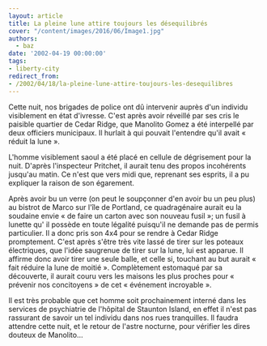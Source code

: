 ```yaml
---
layout: article
title: La pleine lune attire toujours les désequilibrés
cover: "/content/images/2016/06/Image1.jpg"
authors:
  - baz
date: '2002-04-19 00:00:00'
tags:
- liberty-city
redirect_from:
- /2002/04/18/la-pleine-lune-attire-toujours-les-desequilibres
---
```


Cette nuit, nos brigades de police ont dû intervenir auprès d'un individu visiblement en état d'ivresse. C'est après avoir réveillé par ses cris le paisible quartier de Cedar Ridge, que Manolito Gomez a été interpellé par deux officiers municipaux. Il hurlait à qui pouvait l'entendre qu'il avait « réduit la lune ».

L'homme visiblement saoul a été placé en cellule de dégrisement pour la nuit. D'après l'inspecteur Pritchet, il aurait tenu des propos incohérents jusqu'au matin. Ce n'est que vers midi que, reprenant ses esprits, il a pu expliquer la raison de son égarement.

Après avoir bu un verre (on peut le soupçonner d'en avoir bu un peu plus) au bistrot de Marco sur l'île de Portland, ce quadragénaire aurait eu la soudaine envie « de faire un carton avec son nouveau fusil »; un fusil à lunette qu' il possède en toute légalité puisqu'il ne demande pas de permis particulier. Il a donc pris son 4x4 pour se rendre à Cedar Ridge promptement. C'est après s'être très vite lassé de tirer sur les poteaux électriques, que l'idée saugrenue de tirer sur la lune, lui est apparue. Il affirme donc avoir tirer une seule balle, et celle si, touchant au but aurait « fait réduire la lune de moitié ». Complètement estomaqué par sa découverte, il aurait couru vers les maisons les plus proches pour « prévenir nos concitoyens » de cet « événement incroyable ».

Il est très probable que cet homme soit prochainement interné dans les services de psychiatrie de l'hôpital de Staunton Island, en effet il n'est pas rassurant de savoir un tel individu dans nos rues tranquilles. Il faudra attendre cette nuit, et le retour de l'astre nocturne, pour vérifier les dires douteux de Manolito…